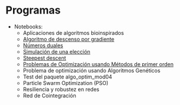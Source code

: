 # Programas

* Notebooks:
    * Aplicaciones de algoritmos bioinspirados
    * [Algoritmo de descenso por gradiente](descenso_grad.ipynb)
    * [Números duales](numeros_duales.ipynb)
    * [Simulación de una elección](simulacion_votacion_adicional.ipynb)
    * [Steepest descent](steepest_descent.ipynb)
    * [Problemas de Optimización usando Métodos de primer orden](metodos_primer_orden.ipynb)
    * Problema de optimización usando Algoritmos Genéticos
    * Test del paquete algo_optim_mod04
    * Particle Swarm Optimization (PSO)
    * Resiliencia y robustez en redes
    * Red de Cointegración

